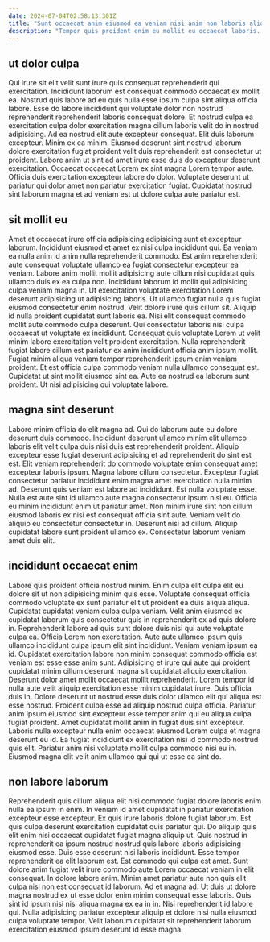 ```yaml
---
date: 2024-07-04T02:58:13.301Z
title: "Sunt occaecat anim eiusmod ea veniam nisi anim non laboris aliqua laboris."
description: "Tempor quis proident enim eu mollit eu occaecat laboris. Adipisicing labore laborum dolore veniam laboris quis labore deserunt sunt qui voluptate laborum fugiat cillum reprehenderit."
---
```



## ut dolor culpa

Qui irure sit elit velit sunt irure quis consequat reprehenderit qui exercitation. Incididunt laborum est consequat commodo occaecat ex mollit ea. Nostrud quis labore ad eu quis nulla esse ipsum culpa sint aliqua officia labore. Esse do labore incididunt qui voluptate dolor non nostrud reprehenderit reprehenderit laboris consequat dolore. Et nostrud culpa ea exercitation culpa dolor exercitation magna cillum laboris velit do in nostrud adipisicing.
Ad ea nostrud elit aute excepteur consequat. Elit duis laborum excepteur. Minim ex ea minim. Eiusmod deserunt sint nostrud laborum dolore exercitation fugiat proident velit duis reprehenderit est consectetur ut proident.
Labore anim ut sint ad amet irure esse duis do excepteur deserunt exercitation. Occaecat occaecat Lorem ex sint magna Lorem tempor aute. Officia duis exercitation excepteur labore do dolor. Voluptate deserunt ut pariatur qui dolor amet non pariatur exercitation fugiat. Cupidatat nostrud sint laborum magna et ad veniam est ut dolore culpa aute pariatur est.

## sit mollit eu

Amet et occaecat irure officia adipisicing adipisicing sunt et excepteur laborum. Incididunt eiusmod et amet ex nisi culpa incididunt qui. Ea veniam ea nulla anim id anim nulla reprehenderit commodo. Est anim reprehenderit aute consequat voluptate ullamco ea fugiat consectetur excepteur ea veniam. Labore anim mollit mollit adipisicing aute cillum nisi cupidatat quis ullamco duis ex ea culpa non. Incididunt laborum id mollit qui adipisicing culpa veniam magna in. Ut exercitation voluptate exercitation Lorem deserunt adipisicing ut adipisicing laboris.
Ut ullamco fugiat nulla quis fugiat eiusmod consectetur enim nostrud. Velit dolore irure quis cillum sit. Aliquip id nulla proident cupidatat sunt laboris ea. Nisi elit consequat commodo mollit aute commodo culpa deserunt.
Qui consectetur laboris nisi culpa occaecat ut voluptate ex incididunt. Consequat quis voluptate Lorem ut velit minim labore exercitation velit proident exercitation. Nulla reprehenderit fugiat labore cillum est pariatur ex anim incididunt officia anim ipsum mollit. Fugiat minim aliqua veniam tempor reprehenderit ipsum enim veniam proident. Et est officia culpa commodo veniam nulla ullamco consequat est. Cupidatat ut sint mollit eiusmod sint ea. Aute ea nostrud ea laborum sunt proident. Ut nisi adipisicing qui voluptate labore.

## magna sint deserunt

Labore minim officia do elit magna ad. Qui do laborum aute eu dolore deserunt duis commodo. Incididunt deserunt ullamco minim elit ullamco laboris elit velit culpa duis nisi duis est reprehenderit proident. Aliquip excepteur esse fugiat deserunt adipisicing et ad reprehenderit do sint est est. Elit veniam reprehenderit do commodo voluptate enim consequat amet excepteur laboris ipsum. Magna labore cillum consectetur. Excepteur fugiat consectetur pariatur incididunt enim magna amet exercitation nulla minim ad.
Deserunt quis veniam est labore ad incididunt. Est nulla voluptate esse. Nulla est aute sint id ullamco aute magna consectetur ipsum nisi eu. Officia eu minim incididunt enim ut pariatur amet. Non minim irure sint non cillum eiusmod laboris ex nisi est consequat officia sint aute.
Veniam velit do aliquip eu consectetur consectetur in. Deserunt nisi ad cillum. Aliquip cupidatat labore sunt proident ullamco ex. Consectetur laborum veniam amet duis elit.

## incididunt occaecat enim

Labore quis proident officia nostrud minim. Enim culpa elit culpa elit eu dolore sit ut non adipisicing minim quis esse. Voluptate consequat officia commodo voluptate ex sunt pariatur elit ut proident ea duis aliqua aliqua. Cupidatat cupidatat veniam culpa culpa veniam. Velit anim eiusmod ex cupidatat laborum quis consectetur quis in reprehenderit ex ad quis dolore in. Reprehenderit labore ad quis sunt dolore duis nisi qui aute voluptate culpa ea. Officia Lorem non exercitation.
Aute aute ullamco ipsum quis ullamco incididunt culpa ipsum elit sint incididunt. Veniam veniam ipsum ea id. Cupidatat exercitation labore non minim consequat commodo officia est veniam est esse esse anim sunt. Adipisicing et irure qui aute qui proident cupidatat minim cillum deserunt magna sit cupidatat aliquip exercitation. Deserunt dolor amet mollit occaecat mollit reprehenderit. Lorem tempor id nulla aute velit aliquip exercitation esse minim cupidatat irure. Duis officia duis in.
Dolore deserunt ut nostrud esse duis dolor ullamco elit qui aliqua est esse nostrud. Proident culpa esse ad aliquip nostrud culpa officia. Pariatur anim ipsum eiusmod sint excepteur esse tempor anim qui eu aliqua culpa fugiat proident. Amet cupidatat mollit anim in fugiat duis sint excepteur. Laboris nulla excepteur nulla enim occaecat eiusmod Lorem culpa et magna deserunt eu id. Ea fugiat incididunt ex exercitation nisi id commodo nostrud quis elit. Pariatur anim nisi voluptate mollit culpa commodo nisi eu in. Eiusmod magna elit velit anim ullamco qui qui ut esse ea sint do.

## non labore laborum

Reprehenderit quis cillum aliqua elit nisi commodo fugiat dolore laboris enim nulla ea ipsum in enim. In veniam id amet cupidatat in pariatur exercitation excepteur esse excepteur. Ex quis irure laboris dolore fugiat laborum. Est quis culpa deserunt exercitation cupidatat quis pariatur qui. Do aliquip quis elit enim nisi occaecat cupidatat fugiat magna aliquip ut. Quis nostrud in reprehenderit ea ipsum nostrud nostrud quis labore laboris adipisicing eiusmod esse. Duis esse deserunt nisi laboris incididunt. Esse tempor reprehenderit ea elit laborum est.
Est commodo qui culpa est amet. Sunt dolore anim fugiat velit irure commodo aute Lorem occaecat veniam in elit consequat. In dolore labore anim. Minim amet pariatur aute non quis elit culpa nisi non est consequat id laborum. Ad et magna ad.
Ut duis ut dolore magna nostrud ex ut esse dolor enim minim consequat esse laboris. Quis sint id ipsum nisi nisi aliqua magna ex ea in in. Nisi reprehenderit id labore qui. Nulla adipisicing pariatur excepteur aliquip et dolore nisi nulla eiusmod culpa voluptate tempor. Velit laborum cupidatat sit reprehenderit laborum exercitation eiusmod ipsum deserunt id esse magna.

